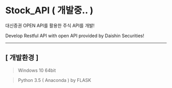 # Stock_API ( 개발중.. )

대신증권 OPEN API를 활용한 주식 API를 개발!

Develop Restful API with open API provided by Daishin Securities!

***

## [ 개발환경 ]

> Windows 10 64bit

> Python 3.5 ( Anaconda ) by FLASK




